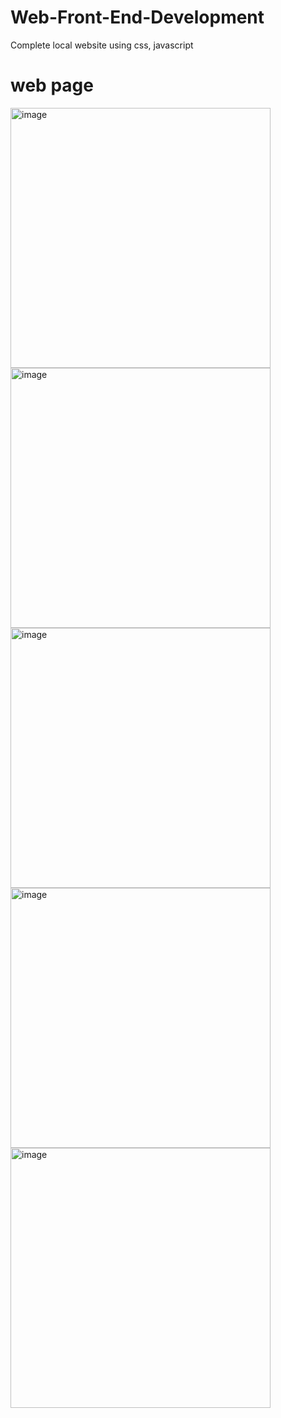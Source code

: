 # Web-Front-End-Development
Complete local website using css, javascript
# web page
<img width="416" alt="image" src="https://github.com/shuoyuwang/Web-Front-End-Development/assets/59498813/991cd0ca-4b11-4872-9e2a-8076b8e4d261">
<img width="416" alt="image" src="https://github.com/shuoyuwang/Web-Front-End-Development/assets/59498813/6db71bbc-f61e-4866-ac97-79b990c8a739">
<img width="416" alt="image" src="https://github.com/shuoyuwang/Web-Front-End-Development/assets/59498813/1a10655f-6f80-4360-a235-b5d272f6b4e1">
<img width="416" alt="image" src="https://github.com/shuoyuwang/Web-Front-End-Development/assets/59498813/f90f3371-f7f3-4593-a854-a533f96fb81b">
<img width="416" alt="image" src="https://github.com/shuoyuwang/Web-Front-End-Development/assets/59498813/f525ab3f-bc50-4f20-b8d8-ffad62494e6a">
